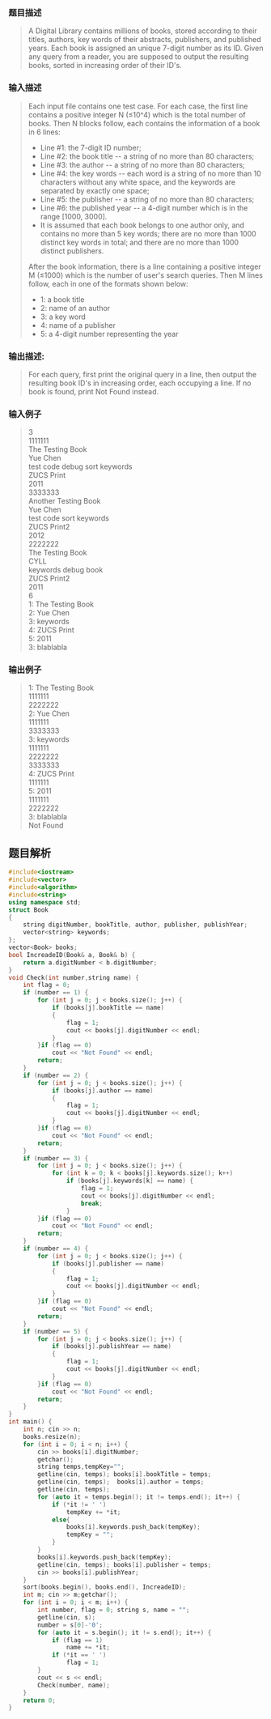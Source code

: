 ### 题目描述

> A Digital Library contains millions of books, stored according to their titles, authors, key words of their abstracts, publishers, and published years. Each book is assigned an unique 7-digit number as its ID. Given any query from a reader, you are supposed to output the resulting books, sorted in increasing order of their ID's.

### 输入描述

> Each input file contains one test case. For each case, the first line contains a positive integer N (≤10^4) which is the total number of books. Then N blocks follow, each contains the information of a book in 6 lines:
>
>- Line #1: the 7-digit ID number;
>- Line #2: the book title -- a string of no more than 80 characters;
>- Line #3: the author -- a string of no more than 80 characters;
>- Line #4: the key words -- each word is a string of no more than 10 characters without any white space, and the keywords are separated by exactly one space;
>- Line #5: the publisher -- a string of no more than 80 characters;
>- Line #6: the published year -- a 4-digit number which is in the range [1000, 3000].
>- It is assumed that each book belongs to one author only, and contains no more than 5 key words; there are no more than 1000 distinct key words in total; and there are no more than 1000 distinct publishers.
>
>After the book information, there is a line containing a positive integer M (≤1000) which is the number of user's search queries. Then M lines follow, each in one of the formats shown below:
>
>- 1: a book title
>- 2: name of an author
>- 3: a key word
>- 4: name of a publisher
>- 5: a 4-digit number representing the year

### 输出描述:
> For each query, first print the original query in a line, then output the resulting book ID's in increasing order, each occupying a line. If no book is found, print Not Found instead.

### 输入例子
> 3<br>
1111111<br>
The Testing Book<br>
Yue Chen<br>
test code debug sort keywords<br>
ZUCS Print<br>
2011<br>
3333333<br>
Another Testing Book<br>
Yue Chen<br>
test code sort keywords<br>
ZUCS Print2<br>
2012<br>
2222222<br>
The Testing Book<br>
CYLL<br>
keywords debug book<br>
ZUCS Print2<br>
2011<br>
6<br>
1: The Testing Book<br>
2: Yue Chen<br>
3: keywords<br>
4: ZUCS Print<br>
5: 2011<br>
3: blablabla<br>

### 输出例子
> 1: The Testing Book<br>
1111111<br>
2222222<br>
2: Yue Chen<br>
1111111<br>
3333333<br>
3: keywords<br>
1111111<br>
2222222<br>
3333333<br>
4: ZUCS Print<br>
1111111<br>
5: 2011<br>
1111111<br>
2222222<br>
3: blablabla<br>
Not Found<br>


## 题目解析

```C++
#include<iostream>
#include<vector>
#include<algorithm>
#include<string>
using namespace std;
struct Book
{
	string digitNumber, bookTitle, author, publisher, publishYear;
	vector<string> keywords;
};
vector<Book> books;
bool IncreadeID(Book& a, Book& b) {
	return a.digitNumber < b.digitNumber;
}
void Check(int number,string name) {
	int flag = 0;
	if (number == 1) {
		for (int j = 0; j < books.size(); j++) {
			if (books[j].bookTitle == name)
			{
				flag = 1;
				cout << books[j].digitNumber << endl;
			}
		}if (flag == 0)
			cout << "Not Found" << endl;
		return;
	}
	if (number == 2) {
		for (int j = 0; j < books.size(); j++) {
			if (books[j].author == name)
			{
				flag = 1;
				cout << books[j].digitNumber << endl;
			}
		}if (flag == 0)
			cout << "Not Found" << endl;
		return;
	}
	if (number == 3) {
		for (int j = 0; j < books.size(); j++) {
			for (int k = 0; k < books[j].keywords.size(); k++)
				if (books[j].keywords[k] == name) {
					flag = 1;
					cout << books[j].digitNumber << endl;
					break;
				}
		}if (flag == 0)
			cout << "Not Found" << endl;
		return;
	}
	if (number == 4) {
		for (int j = 0; j < books.size(); j++) {
			if (books[j].publisher == name)
			{
				flag = 1;
				cout << books[j].digitNumber << endl;
			}
		}if (flag == 0)
			cout << "Not Found" << endl;
		return;
	}
	if (number == 5) {
		for (int j = 0; j < books.size(); j++) {
			if (books[j].publishYear == name)
			{
				flag = 1;
				cout << books[j].digitNumber << endl;
			}
		}if (flag == 0)
			cout << "Not Found" << endl;
		return;
	}
}
int main() {
	int n; cin >> n;
	books.resize(n);
	for (int i = 0; i < n; i++) {
		cin >> books[i].digitNumber;
		getchar();
		string temps,tempKey="";
		getline(cin, temps); books[i].bookTitle = temps;
		getline(cin, temps);  books[i].author = temps;
		getline(cin, temps); 
		for (auto it = temps.begin(); it != temps.end(); it++) {
			if (*it != ' ')
				tempKey += *it;
			else{
				books[i].keywords.push_back(tempKey);
				tempKey = "";
			}
		}
		books[i].keywords.push_back(tempKey);
		getline(cin, temps); books[i].publisher = temps;
		cin >> books[i].publishYear;
	}
	sort(books.begin(), books.end(), IncreadeID);
	int m; cin >> m;getchar();
	for (int i = 0; i < m; i++) {
		int number, flag = 0; string s, name = ""; 
		getline(cin, s);
		number = s[0]-'0';
		for (auto it = s.begin(); it != s.end(); it++) {
			if (flag == 1) 
				name += *it;
			if (*it == ' ')
				flag = 1;
		}
		cout << s << endl;
		Check(number, name);
	}
	return 0;
}
```